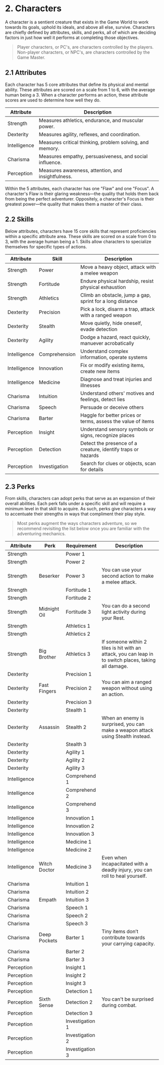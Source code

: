 # 2. Characters

A character is a sentient creature that exists in the Game World to work towards its goals, uphold its ideals, and above all else, survive.
Characters are chiefly defined by attributes, skills, and perks, all of which are deciding factors in just how well it performs at completing those objectives.

> Player characters, or PC's, are characters controlled by the players.
> Non-player characters, or NPC's, are characters controlled by the Game Master.

## 2.1 Attributes

Each character has 5 core attributes that define its physical and mental ability.
These attributes are scored on a scale from 1 to 6, with the average human being a 3.
When a character performs an action, these attribute scores are used to determine how well they do.

| Attribute    | Description                                              |
| ------------ | -------------------------------------------------------- |
| Strength     | Measures athletics, endurance, and muscular power.       |
| Dexterity    | Measures agility, reflexes, and coordination.            |
| Intelligence | Measures critical thinking, problem solving, and memory. |
| Charisma     | Measures empathy, persuasiveness, and social influence.  |
| Perception   | Measures awareness, attention, and insightfulness.       |

Within the 5 attributes, each character has one "Flaw" and one "Focus".
A character's Flaw is their glaring weakness—the quality that holds them back from being the perfect adventurer.
Oppositely, a character's Focus is their greatest power—the quality that makes them a master of their class.

## 2.2 Skills

Below attributes, characters have 15 core skills that represent proficiencies within a specific attribute area.
These skills are scored on a scale from 0 to 3, with the average human being a 1.
Skills allow characters to specialize themselves for specific types of actions.

| Attribute    | Skill         | Description                                                  |
| ------------ | ------------- | ------------------------------------------------------------ |
| Strength     | Power         | Move a heavy object, attack with a melee weapon              |
| Strength     | Fortitude     | Endure physical hardship, resist physical exhaustion         |
| Strength     | Athletics     | Climb an obstacle, jump a gap, sprint for a long distance    |
| Dexterity    | Precision     | Pick a lock, disarm a trap, attack with a ranged weapon      |
| Dexterity    | Stealth       | Move quietly, hide oneself, evade detection                  |
| Dexterity    | Agility       | Dodge a hazard, react quickly, manuever acrobatically        |
| Intelligence | Comprehension | Understand complex information, operate systems              |
| Intelligence | Innovation    | Fix or modify existing items, create new items               |
| Intelligence | Medicine      | Diagnose and treat injuries and illnesses                    |
| Charisma     | Intuition     | Understand others' motives and feelings, detect lies         |
| Charisma     | Speech        | Persuade or deceive others                                   |
| Charisma     | Barter        | Haggle for better prices or terms, assess the value of items |
| Perception   | Insight       | Understand sensory symbols or signs, recognize places        |
| Perception   | Detection     | Detect the presence of a creature, identify traps or hazards |
| Perception   | Investigation | Search for clues or objects, scan for details                |

## 2.3 Perks

From skills, characters can adopt perks that serve as an expansion of their overall abilities.
Each perk falls under a specific skill and will require a minimum level in that skill to acquire.
As such, perks give characters a way to accentuate their strengths in ways that compliment their play style.

> Most perks augment the ways characters adventure, so we recommend revisiting the list below once you are familiar with the adventuring mechanics.

| Attribute    | Perk         | Requirement     | Description                                                                                           |
| ------------ | ------------ | --------------- | ----------------------------------------------------------------------------------------------------- |
| Strength     |              | Power 1         |                                                                                                       |
| Strength     |              | Power 2         |                                                                                                       |
| Strength     | Beserker     | Power 3         | You can use your second action to make a melee attack.                                                |
| Strength     |              | Fortitude 1     |                                                                                                       |
| Strength     |              | Fortitude 2     |                                                                                                       |
| Strength     | Midnight Oil | Fortitude 3     | You can do a second light activity during your Rest.                                                  |
| Strength     |              | Athletics 1     |                                                                                                       |
| Strength     |              | Athletics 2     |                                                                                                       |
| Strength     | Big Brother  | Athletics 3     | If someone within 2 tiles is hit with an attack, you can leap in to switch places, taking all damage. |
| Dexterity    |              | Precision 1     |                                                                                                       |
| Dexterity    | Fast Fingers | Precision 2     | You can aim a ranged weapon without using an action.                                                  |
| Dexterity    |              | Precision 3     |                                                                                                       |
| Dexterity    |              | Stealth 1       |                                                                                                       |
| Dexterity    | Assassin     | Stealth 2       | When an enemy is surprised, you can make a weapon attack using Stealth instead.                       |
| Dexterity    |              | Stealth 3       |                                                                                                       |
| Dexterity    |              | Agility 1       |                                                                                                       |
| Dexterity    |              | Agility 2       |                                                                                                       |
| Dexterity    |              | Agility 3       |                                                                                                       |
| Intelligence |              | Comprehend 1    |                                                                                                       |
| Intelligence |              | Comprehend 2    |                                                                                                       |
| Intelligence |              | Comprehend 3    |                                                                                                       |
| Intelligence |              | Innovation 1    |                                                                                                       |
| Intelligence |              | Innovation 2    |                                                                                                       |
| Intelligence |              | Innovation 3    |                                                                                                       |
| Intelligence |              | Medicine 1      |                                                                                                       |
| Intelligence |              | Medicine 2      |                                                                                                       |
| Intelligence | Witch Doctor | Medicine 3      | Even when incapacitated with a deadly injury, you can roll to heal yourself.                          |
| Charisma     |              | Intuition 1     |                                                                                                       |
| Charisma     |              | Intuition 2     |                                                                                                       |
| Charisma     | Empath       | Intuition 3     |                                                                                                       |
| Charisma     |              | Speech 1        |                                                                                                       |
| Charisma     |              | Speech 2        |                                                                                                       |
| Charisma     |              | Speech 3        |                                                                                                       |
| Charisma     | Deep Pockets | Barter 1        | Tiny items don’t contribute towards your carrying capacity.                                           |
| Charisma     |              | Barter 2        |                                                                                                       |
| Charisma     |              | Barter 3        |                                                                                                       |
| Perception   |              | Insight 1       |                                                                                                       |
| Perception   |              | Insight 2       |                                                                                                       |
| Perception   |              | Insight 3       |                                                                                                       |
| Perception   |              | Detection 1     |                                                                                                       |
| Perception   | Sixth Sense  | Detection 2     | You can't be surprised during combat.                                                                 |
| Perception   |              | Detection 3     |                                                                                                       |
| Perception   |              | Investigation 1 |                                                                                                       |
| Perception   |              | Investigation 2 |                                                                                                       |
| Perception   |              | Investigation 3 |                                                                                                       |
